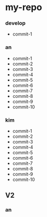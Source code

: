 # my-repo

### develop

- commit-1

### an

- commit-1
- commit-2
- commit-3
- commit-4
- commit-5
- commit-6
- commit-7
- commit-8
- commit-9
- commit-10

### kim

- commit-1
- commit-2
- commit-3
- commit-4
- commit-5
- commit-6
- commit-7
- commit-8
- commit-9 
- commit-10

## V2

### an